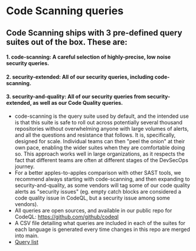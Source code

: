 # Code Scanning queries

## Code Scanning ships with 3 pre-defined query suites out of the box. These are:

#### 1. code-scanning: A careful selection of highly-precise, low noise security queries.
#### 2. security-extended: All of our security queries, including code-scanning.
#### 3. security-and-quality: All of our security queries from security-extended, as well as our Code Quality queries.


  - code-scanning is the query suite used by default, and the intended use is that this suite is safe to roll out across potentially several thousand repositories without overwhelming anyone with large volumes of alerts, and all the questions and resistance that follows. It is, specifically, designed for scale. Individual teams can then "peel the onion" at their own pace, enabling the wider suites when they are comfortable doing so. This approach works well in large organizations, as it respects the fact that different teams are often at different stages of the DevSecOps journey.
  - For a better apples-to-apples comparison with other SAST tools, we recommend always starting with code-scanning, and then expanding to security-and-quality, as some vendors will tag some of our code quality alerts as "security issues" (eg. empty catch blocks are considered a code quality issue in CodeQL, but a security issue among some vendors).
  - All queries are open sources, and available in our public repo for CodeQL: https://github.com/github/codeql
  - A CSV file detailing what queries are included in each of the suites for each language is generated every time changes in this repo are merged into main. 
  - [Query list](https://github.com/github/codeql/actions/workflows/query-list.yml)
